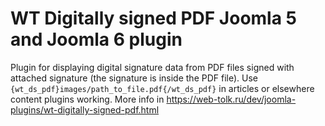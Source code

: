 # WT Digitally signed PDF Joomla 5 and Joomla 6 plugin
Plugin for displaying digital signature data from PDF files signed with attached signature (the signature is inside the PDF file). 
Use `{wt_ds_pdf}images/path_to_file.pdf{/wt_ds_pdf}` in articles or elsewhere content plugins working.
More info in https://web-tolk.ru/dev/joomla-plugins/wt-digitally-signed-pdf.html
